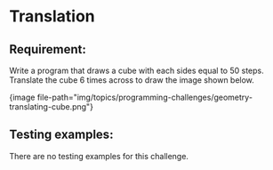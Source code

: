 # Translation

## Requirement:

Write a program that draws a cube with each sides equal to 50 steps. Translate the cube 6 times across to draw the image shown below.

{image file-path="img/topics/programming-challenges/geometry-translating-cube.png"}

## Testing examples:

There are no testing examples for this challenge.